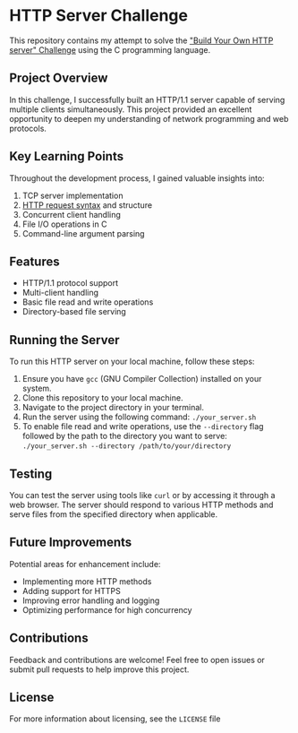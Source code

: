 # HTTP Server Challenge

This repository contains my attempt to solve the ["Build Your Own HTTP server" Challenge](https://app.codecrafters.io/courses/http-server/overview) using the C programming language.

## Project Overview

In this challenge, I successfully built an HTTP/1.1 server capable of serving multiple clients simultaneously. This project provided an excellent opportunity to deepen my understanding of network programming and web protocols.

## Key Learning Points

Throughout the development process, I gained valuable insights into:

1. TCP server implementation
2. [HTTP request syntax](https://www.w3.org/Protocols/rfc2616/rfc2616-sec5.html) and structure
3. Concurrent client handling
4. File I/O operations in C
5. Command-line argument parsing

## Features

- HTTP/1.1 protocol support
- Multi-client handling
- Basic file read and write operations
- Directory-based file serving

## Running the Server

To run this HTTP server on your local machine, follow these steps:

1. Ensure you have `gcc` (GNU Compiler Collection) installed on your system.
2. Clone this repository to your local machine.
3. Navigate to the project directory in your terminal.
4. Run the server using the following command: `./your_server.sh`
5. To enable file read and write operations, use the `--directory` flag followed by the path to the directory you want to serve: `./your_server.sh --directory /path/to/your/directory`

## Testing

You can test the server using tools like `curl` or by accessing it through a web browser. The server should respond to various HTTP methods and serve files from the specified directory when applicable.

## Future Improvements

Potential areas for enhancement include:
- Implementing more HTTP methods
- Adding support for HTTPS
- Improving error handling and logging
- Optimizing performance for high concurrency

## Contributions

Feedback and contributions are welcome! Feel free to open issues or submit pull requests to help improve this project.

## License
For more information about licensing, see the `LICENSE` file
